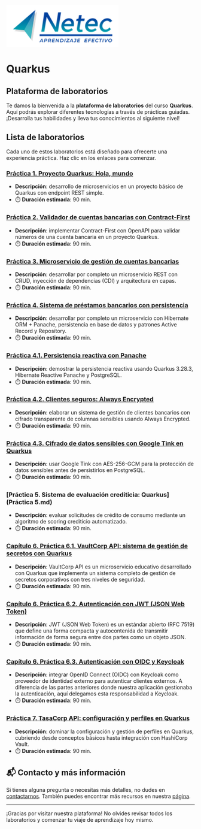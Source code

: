 <img src="images/neteclogo.png" alt="logo" width="300"/>

# Quarkus

## Plataforma de laboratorios

Te damos la bienvenida a la **plataforma de laboratorios** del curso **Quarkus**. Aquí podrás explorar diferentes tecnologías a través de prácticas guiadas. ¡Desarrolla tus habilidades y lleva tus conocimientos al siguiente nivel!

## Lista de laboratorios

Cada uno de estos laboratorios está diseñado para ofrecerte una experiencia práctica. Haz clic en los enlaces para comenzar.

### [Práctica 1. Proyecto Quarkus: Hola, mundo](./Practica1.md) 
- **Descripción**: desarrollo de microservicios en un proyecto básico de Quarkus con endpoint REST simple.
- ⏱️ **Duración estimada**: 90 min.

### [Práctica 2. Validador de cuentas bancarias con Contract-First](./Practica2.md)
- **Descripción**: implementar Contract-First con OpenAPI para validar números de una cuenta bancaria en un proyecto Quarkus.
- ⏱️ **Duración estimada**: 90 min.
    
### [Práctica 3. Microservicio de gestión de cuentas bancarias](./Practica3.md) 
- **Descripción**: desarrollar por completo un microservicio REST con CRUD, inyección de dependencias (CDI) y arquitectura en capas.
- ⏱️ **Duración estimada**: 90 min.

### [Práctica 4. Sistema de préstamos bancarios con persistencia](Practica4.md)
 - **Descripción**: desarrollar por completo un microservicio con Hibernate ORM + Panache, persistencia en base de datos y patrones Active Record y Repository.
 - ⏱️ **Duración estimada**: 90 min.

### [Práctica 4.1. Persistencia reactiva con Panache](./Laboratorio_1.md) 
- **Descripción**: demostrar la persistencia reactiva usando Quarkus 3.28.3, Hibernate Reactive Panache y PostgreSQL.
- ⏱️ **Duración estimada**: 90 min.

### [Práctica 4.2. Clientes seguros: Always Encrypted](./Laboratorio_2.md)
- **Descripción**: elaborar un sistema de gestión de clientes bancarios con cifrado transparente de columnas sensibles usando Always Encrypted.
- ⏱️ **Duración estimada**: 90 min.

### [Práctica 4.3. Cifrado de datos sensibles con Google Tink en Quarkus](./Laboratorio_1.md) 
- **Descripción**: usar Google Tink con AES-256-GCM para la protección de datos sensibles antes de persistirlos en PostgreSQL.
- ⏱️ **Duración estimada**: 90 min.

### [Práctica 5. Sistema de evaluación crediticia: Quarkus](Práctica 5.md) 
- **Descripción**: evaluar solicitudes de crédito de consumo mediante un algoritmo de scoring crediticio automatizado.
- ⏱️ **Duración estimada**: 90 min.

### [Capítulo 6. Práctica 6.1. VaultCorp API: sistema de gestión de secretos con Quarkus](Práctica-6.1..md)
- **Descripción**: VaultCorp API es un microservicio educativo desarrollado con Quarkus que implementa un sistema completo de gestión de secretos corporativos con tres niveles de seguridad.
- ⏱️ **Duración estimada**: 90 min.

### [Capítulo 6. Práctica 6.2. Autenticación con JWT (JSON Web Token)](Práctica-6.2..md)
- **Descripción**: JWT (JSON Web Token) es un estándar abierto (RFC 7519) que define una forma compacta y autocontenida de transmitir información de forma segura entre dos partes como un objeto JSON.
- ⏱️ **Duración estimada**: 90 min.

### [Capítulo 6. Práctica 6.3. Autenticación con OIDC y Keycloak](Práctica-6.3..md)
- **Descripción**: integrar OpenID Connect (OIDC) con Keycloak como proveedor de identidad externo para autenticar clientes externos. A diferencia de las partes anteriores donde nuestra aplicación gestionaba la autenticación, aquí delegamos esta responsabilidad a Keycloak.
- ⏱️ **Duración estimada**: 90 min.
  
### [Práctica 7. TasaCorp API: configuración y perfiles en Quarkus](Práctica-6.3..md)
- **Descripción**: dominar la configuración y gestión de perfiles en Quarkus, cubriendo desde conceptos básicos hasta integración con HashiCorp Vault.
- ⏱️ **Duración estimada**: 90 min.


## 📬 **Contacto y más información**

Si tienes alguna pregunta o necesitas más detalles, no dudes en [contactarnos](mailto:soporte@netec.com). También puedes encontrar más recursos en nuestra [página](https://netec.com).

---

¡Gracias por visitar nuestra plataforma! No olvides revisar todos los laboratorios y comenzar tu viaje de aprendizaje hoy mismo.
